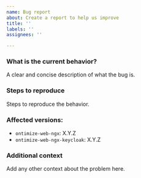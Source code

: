 ```yaml
---
name: Bug report
about: Create a report to help us improve
title: ''
labels: ''
assignees: ''

---
```


### What is the current behavior?
A clear and concise description of what the bug is.

### Steps to reproduce
Steps to reproduce the behavior.

### Affected versions:
- `ontimize-web-ngx`: X.Y.Z
- `ontimize-web-ngx-keycloak`: X.Y.Z

### Additional context
Add any other context about the problem here.
